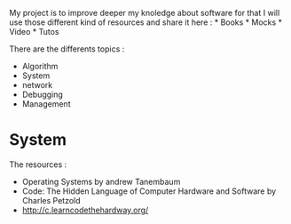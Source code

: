 My project is to improve deeper my knoledge about software for that I will use those different kind of resources and share it here :
    * Books
    * Mocks
    * Video
    * Tutos

There are the differents topics :
* Algorithm
* System
* network
* Debugging
* Management

# System
The resources :
* Operating Systems by andrew Tanembaum
* Code: The Hidden Language of Computer Hardware and Software by Charles Petzold
* http://c.learncodethehardway.org/
